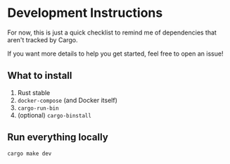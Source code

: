 # Development Instructions

For now, this is just a quick checklist to remind me of dependencies that aren't tracked by Cargo.

If you want more details to help you get started, feel free to open an issue!

## What to install

1. Rust stable
2. `docker-compose` (and Docker itself)
3. `cargo-run-bin`
4. (optional) `cargo-binstall`

## Run everything locally

```bash
cargo make dev
```
